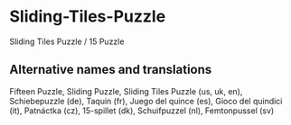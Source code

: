 Sliding-Tiles-Puzzle
====================

Sliding Tiles Puzzle / 15 Puzzle

Alternative names and translations
----------------------------------

Fifteen Puzzle, Sliding Puzzle, Sliding Tiles Puzzle (us, uk, en), Schiebepuzzle (de), Taquin (fr), Juego del quince (es), Gioco del quindici (it), Patn&aacute;ctka (cz), 15-spillet (dk), Schuifpuzzel (nl), Femtonpussel (sv)
